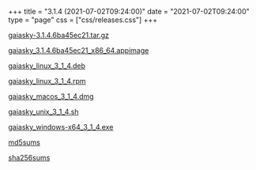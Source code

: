 +++
title = "3.1.4 (2021-07-02T09:24:00)"
date = "2021-07-02T09:24:00"
type = "page"
css = ["css/releases.css"]
+++

<section class="download-links">

<div class="package">

[gaiasky-3.1.4.6ba45ec21.tar.gz](https://gaia.ari.uni-heidelberg.de/gaiasky/releases/3.1.4.6ba45ec21/gaiasky-3.1.4.6ba45ec21.tar.gz)

</div>
<div class="package">

[gaiasky_3.1.4.6ba45ec21_x86_64.appimage](https://gaia.ari.uni-heidelberg.de/gaiasky/releases/3.1.4.6ba45ec21/gaiasky_3.1.4.6ba45ec21_x86_64.appimage)

</div>
<div class="package">

[gaiasky_linux_3_1_4.deb](https://gaia.ari.uni-heidelberg.de/gaiasky/releases/3.1.4.6ba45ec21/gaiasky_linux_3_1_4.deb)

</div>
<div class="package">

[gaiasky_linux_3_1_4.rpm](https://gaia.ari.uni-heidelberg.de/gaiasky/releases/3.1.4.6ba45ec21/gaiasky_linux_3_1_4.rpm)

</div>
<div class="package">

[gaiasky_macos_3_1_4.dmg](https://gaia.ari.uni-heidelberg.de/gaiasky/releases/3.1.4.6ba45ec21/gaiasky_macos_3_1_4.dmg)

</div>
<div class="package">

[gaiasky_unix_3_1_4.sh](https://gaia.ari.uni-heidelberg.de/gaiasky/releases/3.1.4.6ba45ec21/gaiasky_unix_3_1_4.sh)

</div>
<div class="package">

[gaiasky_windows-x64_3_1_4.exe](https://gaia.ari.uni-heidelberg.de/gaiasky/releases/3.1.4.6ba45ec21/gaiasky_windows-x64_3_1_4.exe)

</div>
<div class="package">

[md5sums](https://gaia.ari.uni-heidelberg.de/gaiasky/releases/3.1.4.6ba45ec21/md5sums)

</div>
<div class="package">

[sha256sums](https://gaia.ari.uni-heidelberg.de/gaiasky/releases/3.1.4.6ba45ec21/sha256sums)

</div>


</section>
